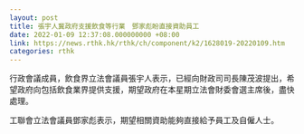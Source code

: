 ```yaml
---
layout: post
title: 張宇人冀政府支援飲食等行業　鄧家彪盼直接資助員工
date: 2022-01-09 12:37:08.000000000 +08:00
link: https://news.rthk.hk/rthk/ch/component/k2/1628019-20220109.htm
categories: rthk
---
```


行政會議成員，飲食界立法會議員張宇人表示，已經向財政司司長陳茂波提出，希望政府向包括飲食業界提供支援，期望政府在本星期立法會財委會選主席後，盡快處理。

工聯會立法會議員鄧家彪表示，期望相關資助能夠直接給予員工及自僱人士。
